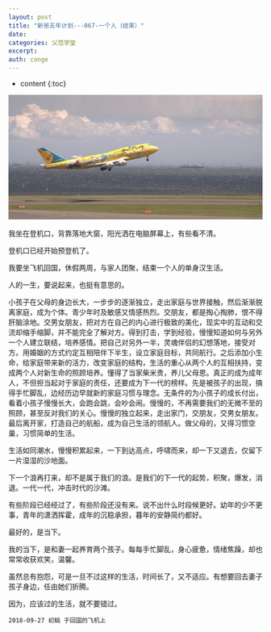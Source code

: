 ```yaml
---
layout: post
title: "新爸五年计划---067-一个人（结束）"
date:
categories: 父范学堂
excerpt:
auth: conge
---
```

* content
{:toc}

![](/assets/images/父范学堂/118382-69f227dbcc52ca80.png)

我坐在登机口，背靠落地大窗，阳光洒在电脑屏幕上，有些看不清。

登机口已经开始预登机了。

我要坐飞机回国，休假两周，与家人团聚，结束一个人的单身汉生活。

人的一生，要说起来，也挺有意思的。

小孩子在父母的身边长大，一步步的逐渐独立，走出家庭与世界接触，然后渐渐脱离家庭，成为个体。青少年时及敏感又情感热烈。交朋友，都是掏心掏肺，恨不得肝脑涂地。交男女朋友，把对方在自己的内心进行极致的美化，现实中的互动和交流却缩手缩脚，并不能完全了解对方。得到打击，学到经验，慢慢知道如何与另外一个人建立联结，培养感情。把自己对另外一半，灵魂伴侣的幻想落地，接受对方。用婚姻的方式约定互相陪伴下半生，设立家庭目标，共同航行。之后添加小生命，给家庭带来新的活力，改变家庭的结构，生活的重心从两个人的互相扶持，变成两个人对新生命的照顾培养。懂得了当家柴米贵，养儿父母恩。真正的成为成年人，不但担当起对于家庭的责任，还要成为下一代的榜样。先是被孩子的出现，搞得手忙脚乱，边经历边早就新的家庭习惯与理念。无条件的为小孩子的成长付出，看着小孩子慢慢长大，会跑会跳，会吵会闹。慢慢的，不再需要我们的无微不至的照顾，甚至反对我们的关心。慢慢的独立起来，走出家门，交朋友，交男女朋友。最后离开家，打造自己的航船，成为自己生活的领航人。做父母的，又得习惯空巢，习惯简单的生活。

生活如同潮水，慢慢积累起来，一下到达高点，呼啸而来，却一下又退去，仅留下一片湿湿的沙地面。

下一个浪再打来，却不是属于我们的浪。是我们的下一代的起势，积聚，爆发，消退。一代一代，冲击时代的沙滩。

有些阶段已经经过了，有些阶段还没有来。说不出什么时段候更好。幼年的少不更事，青年的潇洒挥霍，成年的沉稳承担，暮年的安静简约都好。

最好的，是当下。

我的当下，是和妻一起养育两个孩子。每每手忙脚乱，身心疲惫，情绪焦躁，却也常常收获欢笑，温馨。

虽然总有抱怨，可是一旦不过这样的生活，时间长了，又不适应。有想要回去妻子孩子身边，任由她们折腾。

因为，应该过的生活，就不要错过。

```
2018-09-27 初稿 于回国的飞机上
```
